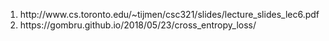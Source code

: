 <ol>
<li>http://www.cs.toronto.edu/~tijmen/csc321/slides/lecture_slides_lec6.pdf
<li>https://gombru.github.io/2018/05/23/cross_entropy_loss/
</ol>
 
